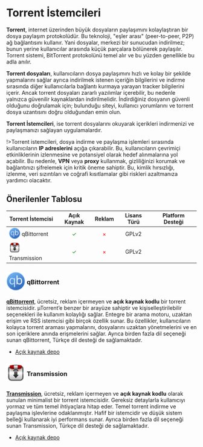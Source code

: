 <!-- NOTLAR
 - Tablo eklemeyi unutmayın 
 - Uygun görseller eklemeyi unutmayın.
 - İçerik kuralları ve ekleme yapmak sayfalarını ziyaret edebilirsiniz -->

# Torrent İstemcileri

**Torrent**, internet üzerinden büyük dosyaların paylaşımını kolaylaştıran bir dosya paylaşım protokolüdür. Bu teknoloji, "eşler arası" (peer-to-peer, P2P) ağ bağlantısını kullanır. Yani dosyalar, merkezi bir sunucudan indirilmez; bunun yerine kullanıcılar arasında küçük parçalara bölünerek paylaşılır. Torrent sistemi, BitTorrent protokolünü temel alır ve bu yüzden genellikle bu adla anılır.

**Torrent dosyaları**, kullanıcıların dosya paylaşımını hızlı ve kolay bir şekilde yapmalarını sağlar ayrıca indirilmek istenen içeriğin bilgilerini ve indirme sırasında diğer kullanıcılarla bağlantı kurmaya yarayan tracker bilgilerini içerir. Ancak torrent dosyaları zararlı yazılımlar içerebilir, bu nedenle yalnızca güvenilir kaynaklardan indirilmelidir. İndirdiğiniz dosyanın güvenli olduğunu doğrulamak için; bulunduğu siteyi, kullanıcı yorumlarını ve torrent dosya uzantısını doğru olduğundan emin olun.

**Torrent İstemcileri**, ise torrent dosyalarını okuyarak içerikleri indirmenizi ve paylaşmanızı sağlayan uygulamalardır.

!>Torrent istemcileri, dosya indirme ve paylaşma işlemleri sırasında kullanıcıların **IP adreslerini** açığa çıkarabilir. Bu, kullanıcıların çevrimiçi etkinliklerinin izlenmesine ve potansiyel olarak hedef alınmalarına yol açabilir. Bu nedenle, **VPN** veya **proxy** kullanmak, gizliliğinizi korumak ve bağlantınızı şifrelemek için kritik öneme sahiptir. Bu, kimlik hırsızlığı, izlenme, veri sızıntıları ve coğrafi kısıtlamalar gibi riskleri azaltmanıza yardımcı olacaktır.

## Önerilenler Tablosu

| Torrent İstemcisi | Açık Kaynak | Reklam | Lisans Türü | Platform Desteği |
|-------------------|:-------------:|:--------:|:-------------:|:-------------------:|
| <span style="display: inline-block; vertical-align: middle;"><img src="docs/images/qBittorrent-icon.png" alt="qbittorrent" style="width: 30px; height: 30px;"> </span> <span style="display: inline-block; vertical-align: middle;"> qBittorrent </span> | <span style="color: green;">✓</span> | <span style="color: red;">×</span> | GPLv2 | <i class="fa-brands fa-windows"></i> <i class="fa-brands fa-apple"></i> <i class="fa-brands fa-linux"></i> <i class="fa-brands fa-freebsd"></i> |
| <span style="display: inline-block; vertical-align: middle;"><img src="docs/images/transmission-icon.png" alt="transmission" style="width: 30px; height: 30px;"> </span> <span style="display: inline-block; vertical-align: middle;"> Transmission </span> | <span style="color: green;">✓</span> | <span style="color: red;">×</span> | GPLv2 | <i class="fa-brands fa-windows"></i> <i class="fa-brands fa-apple"></i> <i class="fa-brands fa-linux"></i> |

### <span style="display: inline-block; vertical-align: middle;"><img src="docs/images/qBittorrent-icon.png" alt="qbittorrent" style="width: 50px; height: 50px;"> </span> <span style="display: inline-block; vertical-align: middle;"> qBittorrent

[**qBittorrent**](https://www.qbittorrent.org/), ücretsiz, reklam içermeyen ve **açık kaynak kodlu** bir torrent istemcisidir. µTorrent’e benzer bir arayüze sahiptir ve kişiselleştirilebilir seçenekleri ile kullanım kolaylığı sağlar. Entegre bir arama motoru, uzaktan erişim ve RSS istemcisi gibi birçok özellik sunar. Bu özellikler, kullanıcıların kolayca torrent araması yapmalarını, dosyalarını uzaktan yönetmelerini ve en son içeriklere anında erişmelerini sağlar. Ayrıca birden fazla dil seçeneği sunan qBittorrent, Türkçe dil desteği de sağlamaktadır.

- [Açık kaynak depo](https://github.com/qbittorrent/qBittorrent)

### <span style="display: inline-block; vertical-align: middle;"><img src="docs/images/transmission-icon.png" alt="transmission" style="width: 50px; height: 50px;"> </span> <span style="display: inline-block; vertical-align: middle;"> Transmission

[**Transmission**](https://transmissionbt.com/), ücretsiz, reklam içermeyen ve **açık kaynak kodlu** olarak sunulan minimalist bir torrent istemcisidir. Gereksiz detaylarla kullanıcıyı yormaz ve tüm temel ihtiyaçlara hitap eder. Temel torrent indirme ve paylaşma işlevlerine odaklanmıştır. Hafif bir istemcidir ve düşük sistem belleği kullanarak iyi performans sunar. Ayrıca birden fazla dil seçeneği sunan Transmission, Türkçe dil desteği de sağlamaktadır.

- [Açık kaynak depo](https://github.com/transmission/transmission)
